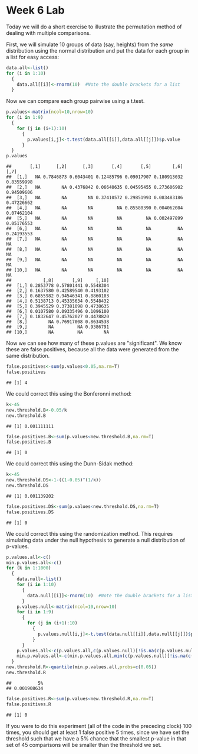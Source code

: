 Week 6 Lab
=============
  
Today we will do a short exercise to illustrate the permutation method of dealing with multiple comparisons.

First, we will simulate 10 groups of data (say, heights) from the *same* distribution using the normal distribution and put the data for each group in a list for easy access:


```r
data.all<-list()
for (i in 1:10)
  {
    data.all[[i]]<-rnorm(10)  #Note the double brackets for a list
  }
```

Now we can compare each group pairwise using a t.test.


```r
p.values<-matrix(ncol=10,nrow=10)
for (i in 1:9)
  {
    for (j in (i+1):10)
      {
        p.values[i,j]<-t.test(data.all[[i]],data.all[[j]])$p.value 
      }
  }
p.values
```

```
##       [,1]      [,2]      [,3]       [,4]       [,5]        [,6]       [,7]
##  [1,]   NA 0.7846873 0.6043401 0.12485796 0.09017907 0.180913032 0.83559998
##  [2,]   NA        NA 0.4376842 0.06640635 0.04595455 0.273606902 0.94509606
##  [3,]   NA        NA        NA 0.37410572 0.29851993 0.083483186 0.47226662
##  [4,]   NA        NA        NA         NA 0.85580390 0.004062084 0.07462104
##  [5,]   NA        NA        NA         NA         NA 0.002497899 0.05176553
##  [6,]   NA        NA        NA         NA         NA          NA 0.24193553
##  [7,]   NA        NA        NA         NA         NA          NA         NA
##  [8,]   NA        NA        NA         NA         NA          NA         NA
##  [9,]   NA        NA        NA         NA         NA          NA         NA
## [10,]   NA        NA        NA         NA         NA          NA         NA
##            [,8]       [,9]     [,10]
##  [1,] 0.2853778 0.57801441 0.5548304
##  [2,] 0.1637580 0.42589540 0.4193102
##  [3,] 0.6855982 0.94546341 0.8860103
##  [4,] 0.5138713 0.45335634 0.5548432
##  [5,] 0.3945529 0.37381098 0.4738635
##  [6,] 0.0107580 0.09335496 0.1096100
##  [7,] 0.1832647 0.45762027 0.4478820
##  [8,]        NA 0.76917008 0.8634538
##  [9,]        NA         NA 0.9386791
## [10,]        NA         NA        NA
```

Now we can see how many of these p.values are "significant". We know these are false positives, because all the data were generated from the same distribution.


```r
false.positives<-sum(p.values<0.05,na.rm=T)
false.positives
```

```
## [1] 4
```

We could correct this using the Bonferonni method:


```r
k<-45
new.threshold.B<-0.05/k
new.threshold.B
```

```
## [1] 0.001111111
```

```r
false.positives.B<-sum(p.values<new.threshold.B,na.rm=T)
false.positives.B
```

```
## [1] 0
```

We could correct this using the Dunn-Sidak method:


```r
k<-45
new.threshold.DS<-1-((1-0.05)^(1/k))
new.threshold.DS
```

```
## [1] 0.001139202
```

```r
false.positives.DS<-sum(p.values<new.threshold.DS,na.rm=T)
false.positives.DS
```

```
## [1] 0
```

We could correct this using the randomization method. This requires simulating data under the null hypothesis to generate a null distribution of p-values.



```r
p.values.all<-c()
min.p.values.all<-c()
for (k in 1:1000)
  {
    data.null<-list()
    for (i in 1:10)
      {
        data.null[[i]]<-rnorm(10)  #Note the double brackets for a list
      }
    p.values.null<-matrix(ncol=10,nrow=10)
    for (i in 1:9)
      {
        for (j in (i+1):10)
          {
            p.values.null[i,j]<-t.test(data.null[[i]],data.null[[j]])$p.value 
          }
      }
    p.values.all<-c(p.values.all,c(p.values.null)[!is.na(c(p.values.null))])
    min.p.values.all<-c(min.p.values.all,min(c(p.values.null)[!is.na(c(p.values.null))]))
  }
new.threshold.R<-quantile(min.p.values.all,probs=c(0.05))
new.threshold.R
```

```
##          5% 
## 0.001908634
```

```r
false.positives.R<-sum(p.values<new.threshold.R,na.rm=T)
false.positives.R
```

```
## [1] 0
```

If you were to do this experiment (all of the code in the preceding clock) 100 times, you should get at least 1 false positive 5 times, since we have set the threshold such that we have a 5% chance that the smallest p-value in that set of 45 comparisons will be smaller than the threshold we set.
